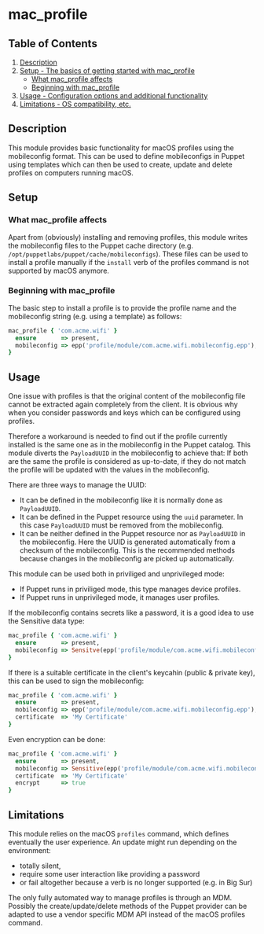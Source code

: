 # mac_profile

## Table of Contents

1. [Description](#description)
1. [Setup - The basics of getting started with mac_profile](#setup)
    * [What mac_profile affects](#what-mac_profile-affects)
    * [Beginning with mac_profile](#beginning-with-mac_profile)
1. [Usage - Configuration options and additional functionality](#usage)
1. [Limitations - OS compatibility, etc.](#limitations)

## Description

This module provides basic functionality for macOS profiles using the 
mobileconfig format. This can be used to define mobileconfigs in Puppet
using templates which can then be used to create, update and delete profiles
on computers running macOS.

## Setup

### What mac_profile affects

Apart from (obviously) installing and removing profiles, this module writes
the mobileconfig files to the Puppet cache directory (e.g. 
`/opt/puppetlabs/puppet/cache/mobileconfigs`). These files can be used to install
a profile manually if the `install` verb of the profiles command is not supported 
by macOS anymore.

### Beginning with mac_profile

The basic step to install a profile is to provide the profile name and the 
mobileconfig string (e.g. using a template) as follows:
```ruby
mac_profile { 'com.acme.wifi' }
  ensure       => present,
  mobileconfig => epp('profile/module/com.acme.wifi.mobileconfig.epp'),
}
```

## Usage
One issue with profiles is that the original content of the mobileconfig file
cannot be extracted again completely from the client. It is obvious why when 
you consider passwords and keys which can be configured using profiles.

Therefore a workaround is needed to find out if the profile currently installed 
is the same one as in the mobileconfig in the Puppet catalog. This module 
diverts the `PayloadUUID` in the mobileconfig to achieve that: If both are the 
same the profile is considered as up-to-date, if they do not match the profile 
will be updated with the values in the mobileconfig.

There are three ways to manage the UUID:
* It can be defined in the mobileconfig like it is normally done as 
`PayloadUUID`.
* It can be defined in the Puppet resource using the `uuid` parameter. In this 
case `PayloadUUID` must be removed from the mobileconfig.
* It can be neither defined in the Puppet resource nor as `PayloadUUID` in the 
mobileconfig. Here the UUID is generated automatically from a checksum of the 
mobileconfig. This is the recommended methods because changes in the 
mobileconfig are picked up automatically.

This module can be used both in priviliged and unprivileged mode:
* If Puppet runs in priviliged mode, this type manages device profiles. 
* If Puppet runs in unprivileged mode, it manages user profiles.

If the mobileconfig contains secrets like a password, it is a good idea to use 
the Sensitive data type:
```ruby
mac_profile { 'com.acme.wifi' }
  ensure       => present,
  mobileconfig => Sensitve(epp('profile/module/com.acme.wifi.mobileconfig.epp')),
}
```

If there is a suitable certificate in the client's keycahin (public & private 
key), this can be used to sign the mobileconfig:
```ruby
mac_profile { 'com.acme.wifi' }
  ensure       => present,
  mobileconfig => epp('profile/module/com.acme.wifi.mobileconfig.epp'),
  certificate  => 'My Certificate'
}
```

Even encryption can be done:
```ruby
mac_profile { 'com.acme.wifi' }
  ensure       => present,
  mobileconfig => Sensitive(epp('profile/module/com.acme.wifi.mobileconfig.epp')),
  certificate  => 'My Certificate'
  encrypt      => true
}
```

## Limitations

This module relies on the macOS `profiles` command, which defines
eventually the user experience. An update might run depending on the 
environment:
* totally silent,
* require some user interaction like providing a password
* or fail altogether because a verb is no longer supported (e.g. in Big Sur)

The only fully automated way to manage profiles is through an MDM. Possibly the 
create/update/delete methods of the Puppet provider can be adapted to use a 
vendor specific MDM API instead of the macOS profiles command.
